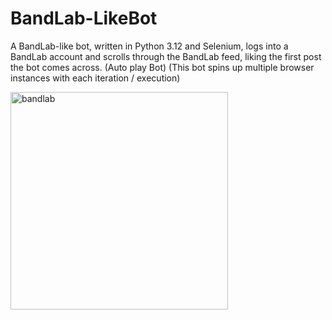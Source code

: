 # BandLab-LikeBot
A BandLab-like bot, written in Python 3.12 and Selenium, logs into a BandLab account and scrolls through the BandLab feed, liking the first post the bot comes across. (Auto play Bot)
(This bot spins up multiple browser instances with each iteration / execution)


<img width="348" alt="bandlab" src="https://github.com/WillCaton2350/BandLab-LikeBot/assets/54005049/aca1927b-5a30-4059-aa9b-231389c6e9bb">
